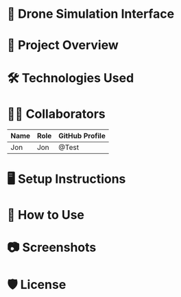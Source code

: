 # 🚁 Drone Simulation Interface

# 📜 Project Overview

# 🛠️ Technologies Used

# 👩‍💻 Collaborators
| Name          |   Role        | GitHub Profile
| ----------    | ----------    | ----------
| Jon           | Jon           | @Test

# 🖥️ Setup Instructions

# 🚀 How to Use

# 📷 Screenshots

# 🛡️ License
